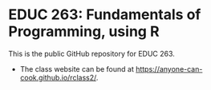 # EDUC 263: Fundamentals of Programming, using R

This is the public GitHub repository for EDUC 263.  

* The class website can be found at https://anyone-can-cook.github.io/rclass2/.  
